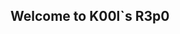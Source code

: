 ## Welcome to K00l`s R3p0

<!--

- 💡 I’m currently working on ...
- 📙 I’m currently learning ...
- 💻 I’m looking to collaborate on Cybersecurity Projects
- ⚡ Interest/Motivations:  Keep in constant learning.
-->
